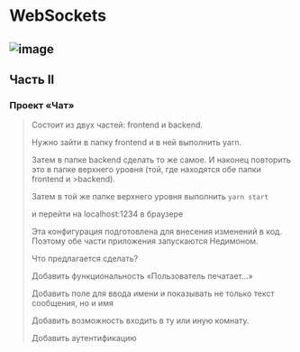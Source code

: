 # WebSockets
![image](https://user-images.githubusercontent.com/44378669/72218225-a37d3d00-3549-11ea-828b-b4f75bf87abe.png)
--------------------
## Часть II

### Проект «Чат»
>Состоит из двух частей: frontend и backend.
>
>Нужно зайти в папку frontend и в ней выполнить yarn.
>
>Затем в папке backend сделать то же самое. И наконец повторить это в папке верхнего уровня (той, где находятся обе папки frontend и >backend).
>
>Затем в той же папке верхнего уровня выполнить `yarn start`
>
>и перейти на localhost:1234 в браузере
>
>Эта конфигурация подготовлена для внесения изменений в код. Поэтому обе части приложения запускаются Недимоном.
>
>Что предлагается сделать?
>
>Добавить функциональность «Пользователь печатает...»
>
>Добавить поле для ввода имени и показывать не только текст сообщения, но и имя
>
>Добавить возможность входить в ту или иную комнату.
>
>Добавить аутентификацию

